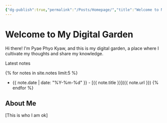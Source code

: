 ```yaml
---
{"dg-publish":true,"permalink":"/Posts/Homepage/","title":"Welcome to My Digital Garden","tags":["gardenEntry"]}
---
```


# Welcome to My Digital Garden

Hi there! I'm Pyae Phyo Kyaw, and this is my digital garden, a place where I cultivate my thoughts and share my knowledge.

Latest notes

{% for notes in site.notes limit:5 %}
-  {{ note.date | date: "%Y-%m-%d" }} - [{{ note.title }}]({{ note.url }})
{% endfor %}

## About Me

[This is who I am ok]